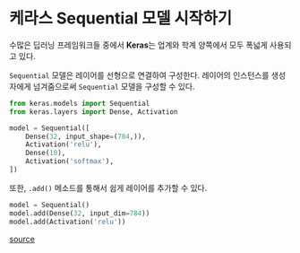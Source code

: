 # 케라스 Sequential 모델 시작하기

수많은 딥러닝 프레임워크들 중에서 <b>Keras</b>는 업계와 학계 양쪽에서 모두 폭넓게 사용되고 있다.

```Sequential``` 모델은 레이어를 선형으로 연결하여 구성한다. 레이어의 인스턴스를 생성자에게 넘겨줌으로써 ```Sequential``` 모델을 구성할 수 있다.

```python
from keras.models import Sequential
from keras.layers import Dense, Activation

model = Sequential([
    Dense(32, input_shape=(784,)),
    Activation('relu'),
    Dense(10),
    Activation('softmax'),
])
```
또한, ```.add()``` 메소드를 통해서 쉽게 레이어를 추가할 수 있다.

```python
model = Sequential()
model.add(Dense(32, input_dim=784))
model.add(Activation('relu'))
```

[source](https://keras.io/ko/getting-started/sequential-model-guide/)

